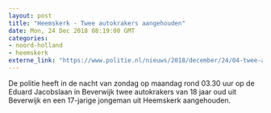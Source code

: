```yaml
---
layout: post
title: "Heemskerk - Twee autokrakers aangehouden"
date: Mon, 24 Dec 2018 08:19:00 GMT
categories: 
- noord-holland 
- heemskerk 
externe_link: "https://www.politie.nl/nieuws/2018/december/24/04-twee-autokrakers-aangehouden.html"
---
```


De politie heeft in de nacht van zondag op maandag rond 03.30 uur  op de Eduard Jacobslaan in Beverwijk twee autokrakers van 18 jaar oud uit Beverwijk en een 17-jarige jongeman uit Heemskerk aangehouden.
